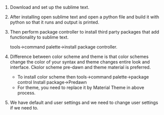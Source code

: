 1. Download and set up the sublime text.

2. After installing open sublime text and open a python file and build it with python so that it runs and output is printed.

3. Then perform package controller to install third party packages that add functionality to sublime text.

   tools->command palette->install package controller.

4. Difference between color scheme and theme is that color schemes change the color of your syntax and theme changes entire look and interface. Ckolor scheme pre-dawn and theme material is preferred.

   - To install color scheme then tools->command palette->package control Install package->Predawn
   - For theme, you need to replace it by Material Theme in above process.

5. We have default and user settings and we need to change user settings if we need to.



<!--Once you install package controller then watch the video-->